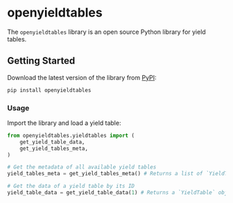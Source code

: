 # openyieldtables

The `openyieldtables` library is an open source Python library for yield tables.

## Getting Started

Download the latest version of the library from [PyPI](https://pypi.org/project/openyieldtables/):

```bash
pip install openyieldtables
```

### Usage

Import the library and load a yield table:

```python
from openyieldtables.yieldtables import (
    get_yield_table_data,
    get_yield_tables_meta,
)

# Get the metadata of all available yield tables
yield_tables_meta = get_yield_tables_meta() # Returns a list of `YieldTableMeta` objects

# Get the data of a yield table by its ID
yield_table_data = get_yield_table_data(1) # Returns a `YieldTable` object
```
